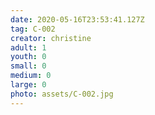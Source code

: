 ```yaml
---
date: 2020-05-16T23:53:41.127Z
tag: C-002
creator: christine
adult: 1
youth: 0
small: 0
medium: 0
large: 0
photo: assets/C-002.jpg
---
```

